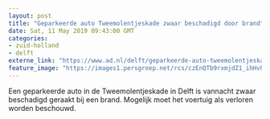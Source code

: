 ```yaml
---
layout: post
title: "Geparkeerde auto Tweemolentjeskade zwaar beschadigd door brand"
date: Sat, 11 May 2019 09:43:00 GMT
categories: 
- zuid-holland 
- delft 
externe_link: "https://www.ad.nl/delft/geparkeerde-auto-tweemolentjeskade-zwaar-beschadigd-door-brand~a00bdd50/"
feature_image: "https://images1.persgroep.net/rcs/czEnQTb9rxmjdZ1_ihHvhILaR30/diocontent/147951793/_fitwidth/400/?appId=21791a8992982cd8da851550a453bd7f&quality=0.7"
---
```


Een geparkeerde auto in de Tweemolentjeskade in Delft is vannacht zwaar beschadigd geraakt bij een brand. Mogelijk moet het voertuig als verloren worden beschouwd.
